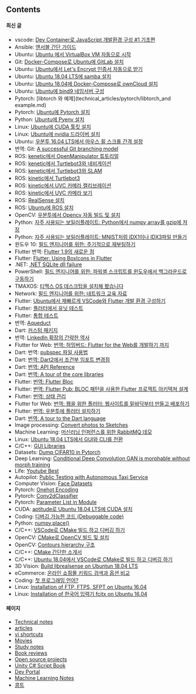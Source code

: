 ## Contents

#### 최신 글

- vscode: [Dev Container로 JavaScript 개발환경 구성 #1 기초편](./technical_articles/vscode/node-dev-container-1.md)
- Ansible: [앤서블 간단 가이드](./technical_articles/ansible/ansible_simple_guide.md)
- Ubuntu: [Ubuntu 에서 VirtualBox VM 자동으로 시작](./technical_articles/linux/virtualbox_vm_auto_start_on_ubuntu.md)
- Git: [Docker-Compose로 Ubuntu에 GitLab 설치](./technical_articles/git/installation_of_gitlab_with_docker_compose.md)
- Ubuntu: [Ubuntu에서 Let's Encrypt 인증서 자동으로 받기](./technical_articles/linux/letsencrypt_on_ubuntu.md)
- Ubuntu: [Ubuntu 18.04 LTS에 samba 설치](./technical_articles/linux/installation_of_samba_on_ubuntu_1804.md)
- Ubuntu: [Ubuntu 18.04에 Docker-Compose로 ownCloud 설치](./technical_articles/linux/installation_of_owncloud_on_ubuntu1804.md)
- Ubuntu: [Ubuntu에 bind9 네임서버 구성](./technical_articles/linux/bind9_ubuntu.md)
- Pytorch: [libtorch 와 예제](technical_articles/pytorch/libtorch_and example.md)
- Pytorch: [Ubuntu에 Pytorch 설치](technical_articles/pytorch/installation_of_pytorch_on_ubuntu.md)
- Python: [Ubuntu에 Pyenv 설치](technical_articles/python/pyenv.md)
- Linux: [Ubuntu에 CUDA 툴킷 설치](technical_articles/linux/installation_on_cuda_toolkit_on_ubuntu.md)
- Linux: [Ubuntu에 nvidia 드라이버 설치](technical_articles/linux/installation_of_nvidia_on_ubuntu.md)
- Ubuntu: [우분투 16.04 LTS에서 마우스 휠 스크롤 간격 설정](technical_articles/linux/ubuntu_imwheel.md)
- 번역: Git: [A successful Git branching model](technical_articles/git/a_successful_git_branching_model.md)
- ROS: [kenetic에서 OpenManipulator 튜토리얼](technical_articles/robotics/ros/ros_kinetic_open_manipulator.md)
- ROS: [kenetic에서 Turtlebot3와 네비게이션](technical_articles/robotics/ros/ros_kinetic_turtlebot3_navigation.md)
- ROS: [kenetic에서 Turtlebot3와 SLAM](technical_articles/robotics/ros/ros_kinetic_turtlebot3_slam.md)
- ROS: [kinetic에서 Turtlebot3](technical_articles/robotics/ros/ros_kinetic_turtlebot3.md)
- ROS: [kinetic에서 UVC 카메라 캘리브레이션](technical_articles/robotics/ros/ros_kinetic_uvc_camera_calibration.md)
- ROS: [kinetic에서 UVC 카메라 보기](technical_articles/robotics/ros/ros_kinetic_uvc_camera.md)
- ROS: [RealSense 설치](technical_articles/robotics/ros/ros_kinetic_realsense.md)
- ROS: [Ubuntu에 ROS 설치](technical_articles/robotics/ros/installation_of_ros_on_ubuntu.md)
- OpenCV: [우분투에서 Opencv 자동 빌드 및 설치](technical_articles/computer_vision/build_opencv_on_ubuntu_cli_with_script_ko.md)
- Python: [자주 사용되는 보일러플레이트: Python에서 numpy array를 gzip에 저장](./technical_articles/python/python_gzip_bytes.md)
- Python: [자주 사용되는 보일러플레이트: MNIST처럼 IDX1이나 IDX3파일 만들기](./technical_articles/python/python_idx.md)
- 윈도우 10: [필드 엔지니어를 위한: 주기적으로 재부팅하기](./technical_articles/windows/periodical_reboots_on_windows.md)
- Flutter 번역: [Flutter 1.9의 새로운 점](./technical_articles/flutter/what_is_new_in_flutter_1_9.md)
- Flutter: [Flutter: Using BoxIcons in Flutter](./technical_articles/flutter/using_boxicons_in_flutter.md)
- .NET: [.NET SQLite dll failure](./technical_articles/dotnet/donet_sqlite_dll_failure.md)
- PowerShell: [필드 엔지니어를 위한: 파워셸 스크립트를 윈도우에서 백그라운드로 구동하기](./technical_articles/windows/poweshell_script_signing_tutorials.md)
- TMAXOS: [티맥스 OS 데스크탑을 설치해 봤습니다](technical_articles/linux/tmaxos/installation_of_tmaxos_desktop.md)
- Network: [필드 엔지니어를 위한: 네트워크 교육 자료](technical_articles/networks/communication_basics.md)
- Flutter: [Ubuntu에서 재빠르게 VSCode와 Flutter 개발 환경 구성하기](technical_articles/flutter/ubuntu_flutter_vscode_quick.md)
- Flutter: [플러터에서 유닛 테스트](technical_articles/flutter/unit_test/flutter_unit_test.md)
- Flutter: [통합 테스트](technical_articles/flutter/unit_test/integrated_test.md)
- 번역: [Aqueduct](technical_articles/dart/aqueduct/index.md)
- Dart: [커스텀 패키지](./technical_articles/dart/custom_package.md)
- 번역: [LinkedIn 확장의 간략한 역사](./technical_articles/software_architecture/a_brief_history_of_scaling_linkedin.md)
- Flutter for Web: [번역: 허밍버드: Flutter for the Web를 개발하기 까지](technical_articles/flutter/hummingboard_building_flutter_for_the_web.md)
- Dart: 번역: [pubspec 파일 사용법](technical_articles/dart/pubspec_yaml.md)
- Dart: [번역: Dart2에서 조건부 임포트 변경점](technical_articles/dart/dart2_conditional_import_update.md)
- Dart: [번역: API Reference](technical_articles/dart/api_reference/index.md)
- Dart: [번역: A tour of the core libraries](technical_articles/dart/core_libraries_tour/index.md)
- Flutter: [번역: Flutter Bloc](technical_articles/flutter/bloc/index.md)
- Flutter: [번역: Flutter Pub: BLOC 패턴을 사용한 Flutter 프로젝트 아키텍쳐 설계](technical_articles/flutter/state_management/architecture_your_flutter_project_using_bloc_pattern.md)
- Flutter: [번역: 상태 관리](technical_articles/flutter/state_management/index.md)
- Flutter for Web: [번역: 웹을 위한 플러터: 웹사이트를 밑바닥부터 만들고 배포하기](technical_articles/flutter/flutter_for_web_create_and_deploy_a_website_from_scratch.md)
- Flutter: [번역: 우분투에 플러터 설치하기](technical_articles/flutter/installation_of_flutter_on_ubuntu.md)
- Dart: [번역: A tour to the Dart language](./technical_articles/dart/index.md)
- Image processing: [Convert photos to Sketches](./technical_articles/image_processing/convert_photos_to_sketches.md)
- Machine Learning: [머신러닝 인퍼런스를 위한 RabbitMQ 데모](technical_articles/machine_learning/rabbitmq_demo_for_machine_learning_inference.md)
- Linux: [Ubuntu 18.04 LTS에서 GUI와 CLI를 전환](technical_articles/linux/switch_gui_and_cli.md)
- C/C++: [GUI Libraries](./technical_articles/c_language/cpp_gui_libraries.md)
- Datasets: [Dump CIFAR10 in Pytorch](technical_articles/datasets/cifar10.md)
- Deep Learning: [Conditional Deep Convolution GAN is morphable without morph training](technical_articles/deep_learning/cdcgan_is_mophable_without_training.md)
- Life: [Youtube Best](./life/youtube_best.md)
- Autopilot: [Public Testing with Autonomous Taxi Service](technical_articles/autopilot/public_testing_with_autonomous_taxi_service.md)
- Computer Vision: [Face Datasets](technical_articles/computer_vision/face_datasets.md)
- Pytorch: [Onehot Encoding](technical_articles/pytorch/onehot_encoding.md)
- Pytorch: [Conv2dClassifier](technical_articles/pytorch/conv2d_classifier.md)
- Pytorch: [Parameter List in Module](technical_articles/pytorch/parameter_list_in_module.md)
- CUDA: [aptitude로 Ubuntu 18.04 LTS에 CUDA 설치](./technical_articles/cuda/aptitude_cuda.md)
- Coding: [디버깅 가능한 코드 (Debuggable code)](./technical_articles/coding/debuggable_code.md)
- Python: [numpy.place()](technical_articles/python/python_krorea_numpy_place.md)
- C/C++: [VSCode로 CMake 빌드 하고 디버깅 하기](technical_articles/c_language/build_cmake_in_vscode_on_linux.md)
- OpenCV: [CMake로 OpenCV 빌드 및 설치](technical_articles/computer_vision/build_opencv_with_cmake.md)
- OpenCV: [Contours hierarchy 구조](technical_articles/computer_vision/contours_hierarchy.md)
- C/C++: [CMake 간단한 소개서](technical_articles/c_language/simple_cmake_introduction.md)
- C/C++: [Ubuntu 18.04에서 VSCode로 CMake로 빌드 하고 디버깅 하기](technical_articles/c_language/build_cmake_in_vscode_on_linux.md)
- 3D Vision: [Build librealsense on Ubuntun 18.04 LTS](technical_articles/computer_vision/build_librealsense_on_ubuntu_1604.md)
- eCommerce: [온라인 쇼핑몰 키워드 검색과 옵션 비교](technical_articles/product_managements/ecommerce_search.md)
- Coding: [첫 프로그래밍 언어?](./technical_articles/learning_programming_languages/which_programming_language_do_you_want_to_learn.md)
- Linux: [Installation of FTP, FTPS, SFPT on Ubuntu 16.04](./technical_articles/linux/ubuntu_ftp.md)
- Linux: [Installation of 한국어 입력기 fcitx on Ubuntu 16.04](./technical_articles/linux/ubuntu_korean_fcitx_installation.md)

#### 페이지

- [Technical notes](./technical_articles/index.md)
- [articles](articles/index.md)
- [vi shortcuts](./technical_articles/editors/vi.md)
- [Movies](movies/index.md)
- [Study notes](study_notes/index.md)
- [Book reviews](book_reviews/index.md)
- [Open source projects](./opensource_projects/index.md)
- [Unity C# Script Book](technical_articles/unity_csharp_script_book/index.md)
- [Dev Portal](dev_portal/index.md)
- [Machine Learning Notes](./machine_learning_notes/index.md)
- [콩트](conte/index.md)

